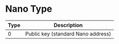 # Nano Type

| Type | Description                        |
| ---- | -----------                        |
| 0    | Public key (standard Nano address) |